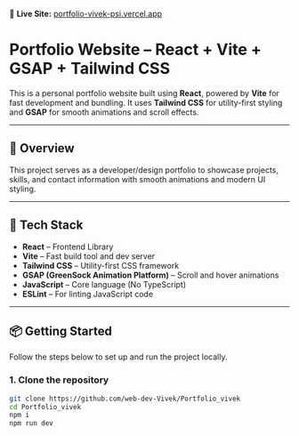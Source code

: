 🔗 **Live Site:** [portfolio-vivek-psi.vercel.app](https://portfolio-vivek-psi.vercel.app)

# Portfolio Website – React + Vite + GSAP + Tailwind CSS

This is a personal portfolio website built using **React**, powered by **Vite** for fast development and bundling. It uses **Tailwind CSS** for utility-first styling and **GSAP** for smooth animations and scroll effects.

---

## 🚀 Overview

This project serves as a developer/design portfolio to showcase projects, skills, and contact information with smooth animations and modern UI styling.

---

## 🔧 Tech Stack

- **React** – Frontend Library  
- **Vite** – Fast build tool and dev server  
- **Tailwind CSS** – Utility-first CSS framework  
- **GSAP (GreenSock Animation Platform)** – Scroll and hover animations  
- **JavaScript** – Core language (No TypeScript)  
- **ESLint** – For linting JavaScript code  

---

## 📦 Getting Started

Follow the steps below to set up and run the project locally.

### 1. Clone the repository

```bash
git clone https://github.com/web-dev-Vivek/Portfolio_vivek
cd Portfolio_vivek
npm i
npm run dev

